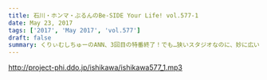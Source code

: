 ```yaml
---
title: 石川・ホンマ・ぶるんのBe-SIDE Your Life! vol.577-1
date: May 23, 2017
tags: ['2017', 'May 2017', 'vol.577']
draft: false
summary: くりぃむしちゅーのANN、3回目の特番終了！でも…狭いスタジオなのに、妙に広い…新コーナーも立ち上げます！MIURA
---
```


http://project-phi.ddo.jp/ishikawa/ishikawa577_1.mp3